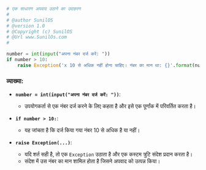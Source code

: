 
```python
# एक साधारण अपवाद उठाने का उदाहरण
# 
# @author SunilOS  
# @version 1.0
# @Copyright (c) SunilOS  
# @Url www.SunilOs.com
# 

number = int(input("अपना नंबर दर्ज करें: "))
if number > 10:
    raise Exception('x 10 से अधिक नहीं होना चाहिए। नंबर का मान था: {}'.format(number))
```

### व्याख्या:
- **`number = int(input("अपना नंबर दर्ज करें: "))`**:
  - उपयोगकर्ता से एक नंबर दर्ज करने के लिए कहता है और इसे एक पूर्णांक में परिवर्तित करता है।

- **`if number > 10:`**:
  - यह जांचता है कि दर्ज किया गया नंबर 10 से अधिक है या नहीं।

- **`raise Exception(...)`**:
  - यदि शर्त सही है, तो एक `Exception` उठाता है और एक कस्टम त्रुटि संदेश प्रदान करता है।
  - संदेश में उस नंबर का मान शामिल होता है जिसने अपवाद को उत्पन्न किया।

